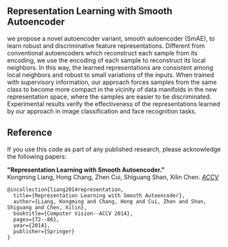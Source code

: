 ## Representation Learning with Smooth Autoencoder

we propose a novel autoencoder variant, smooth autoencoder (SmAE), to learn robust and discriminative feature representations. Different from conventional autoencoders which reconstruct each sample from its encoding, we use the encoding of each sample to reconstruct its local neighbors. In this way, the learned representations are consistent among local neighbors and robust to small variations of the inputs. When trained with supervisory information, our approach forces samples from the same class to become more compact in the vicinity of data manifolds in the new representation space, where the samples are easier to be discriminated. Experimental results verify the effectiveness of the representations learned by our approach in image classification and face recognition tasks.

## Reference

If you use this code as part of any published research, please acknowledge the
following papers:

**"Representation Learning with Smooth Autoencoder."**  
Kongming Liang, Hong Chang, Zhen Cui, Shiguang Shan, Xilin Chen. *[ACCV](http://link.springer.com/chapter/10.1007/978-3-319-16808-1_6)*

	@incollection{liang2014representation,
	  title={Representation Learning with Smooth Autoencoder},
	  author={Liang, Kongming and Chang, Hong and Cui, Zhen and Shan, Shiguang and Chen, Xilin},
	  booktitle={Computer Vision--ACCV 2014},
	  pages={72--86},
	  year={2014},
	  publisher={Springer}
	}
